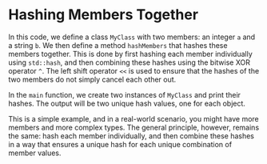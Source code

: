# Hashing Members Together
In this code, we define a class `MyClass` with two members: an integer `a` and a string `b`. We then define a method `hashMembers` that hashes these members together. This is done by first hashing each member individually using `std::hash`, and then combining these hashes using the bitwise XOR operator `^`. The left shift operator `<<` is used to ensure that the hashes of the two members do not simply cancel each other out.

In the `main` function, we create two instances of `MyClass` and print their hashes. The output will be two unique hash values, one for each object.

This is a simple example, and in a real-world scenario, you might have more members and more complex types. The general principle, however, remains the same: hash each member individually, and then combine these hashes in a way that ensures a unique hash for each unique combination of member values.